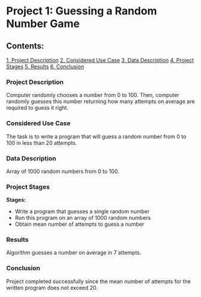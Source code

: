 # Project 1: Guessing a Random Number Game
## Contents:
[1. Project Description](https://github.com/MikhailDBorisov/Skillfactory_DS_Projects/blob/main/Project_1/README.md#Project-Description)
[2. Considered Use Case](https://github.com/MikhailDBorisov/Skillfactory_DS_Projects/blob/main/Project_1/README.md#Considered-Use-Case)
[3. Data Description](https://github.com/MikhailDBorisov/Skillfactory_DS_Projects/blob/main/Project_1/README.md#Data-Description)
[4. Project Stages](https://github.com/MikhailDBorisov/Skillfactory_DS_Projects/blob/main/Project_1/README.md#Project-Stages)
[5. Results](https://github.com/MikhailDBorisov/Skillfactory_DS_Projects/blob/main/Project_1/README.md#Results)
[6. Conclusion](https://github.com/MikhailDBorisov/Skillfactory_DS_Projects/blob/main/Project_1/README.md#Conclusion)

### Project Description
Computer randomly chooses a number from 0 to 100. Then, computer randomly guesses this number returning how many attempts on average are required to guess it right.

### Considered Use Case
The task is to write a program that will guess a random number from 0 to 100 in less than 20 attempts.

### Data Description
Array of 1000 random numbers from 0 to 100.

### Project Stages
**Stages:**
- Write a program that guesses a single random number
- Run this program on an array of 1000 random numbers
- Obtain mean number of attempts to guess a number

### Results
Algorithm guesses a number on average in 7 attempts.

### Conclusion
Project completed successfully since the mean number of attempts for the written program does not exceed 20.